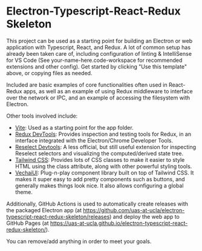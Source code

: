 # Electron-Typescript-React-Redux Skeleton

This project can be used as a starting point for building an Electron or web application with Typescript, React, and Redux. A lot of common setup has already been taken care of, including configuration of linting & IntelliSense for VS Code (See your-name-here.code-workspace for recommended extensions and other config). Get started by clicking "Use this template" above, or copying files as needed.

Included are basic examples of core functionalities often used in React-Redux apps, as well as an example of using Redux middleware to interface over the network or IPC, and an example of accessing the filesystem with Electron.

Other tools involved include:
* [Vite](https://vitejs.dev/): Used as a starting point for the app folder.
* [Redux DevTools](https://github.com/reduxjs/redux-devtools): Provides inspection and testing tools for Redux, in an interface integrated with the Electron/Chrome Developer Tools.
* [Reselect Devtools](https://github.com/skortchmark9/reselect-tools): A less official, but still useful extension for inspecting Reselect selectors and visualizing the computed/derived state tree.
* [Tailwind CSS](https://tailwindcss.com/): Provides lots of CSS classes to make it easier to style HTML using the class attribute, along with other powerful styling tools.
* [VechaiUI](https://www.vechaiui.com/): Plug-n-play component library built on top of Tailwind CSS. It makes it super easy to add pretty components such as buttons, and generally makes things look nice. It also allows configuring a global theme.

Additionally, GitHub Actions is used to automatically create releases with the packaged Electron app (at https://github.com/uas-at-ucla/electron-typescript-react-redux-skeleton/releases) and deploy the web app to GitHub Pages (at https://uas-at-ucla.github.io/electron-typescript-react-redux-skeleton/).

You can remove/add anything in order to meet your goals.
